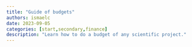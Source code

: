 ```yaml
---
title: "Guide of budgets"
authors: ismaelc
date: 2023-09-05
categories: [start,secondary,finance]
description: "Learn how to do a budget of any scientific project."
---
```

